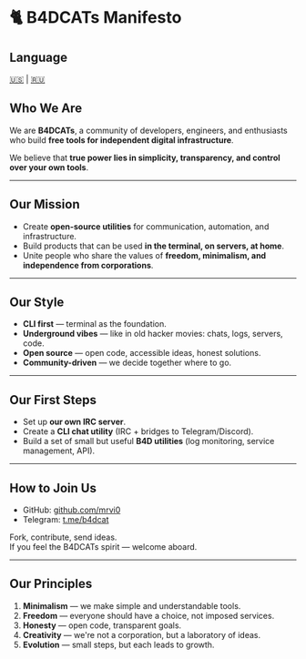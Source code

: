 # 🐈 B4DCATs Manifesto

## Language
[🇺🇸](README.md) | [🇷🇺](languages/RU/README.md)

## Who We Are
We are **B4DCATs**, a community of developers, engineers, and enthusiasts  
who build **free tools for independent digital infrastructure**.  

We believe that **true power lies in simplicity, transparency, and control over your own tools**.  

---

## Our Mission
- Create **open-source utilities** for communication, automation, and infrastructure.  
- Build products that can be used **in the terminal, on servers, at home**.  
- Unite people who share the values of **freedom, minimalism, and independence from corporations**.  

---

## Our Style
- **CLI first** — terminal as the foundation.  
- **Underground vibes** — like in old hacker movies: chats, logs, servers, code.  
- **Open source** — open code, accessible ideas, honest solutions.  
- **Community-driven** — we decide together where to go.  

---

## Our First Steps
- Set up **our own IRC server**.  
- Create a **CLI chat utility** (IRC + bridges to Telegram/Discord).  
- Build a set of small but useful **B4D utilities** (log monitoring, service management, API).  

---

## How to Join Us
- GitHub: [github.com/mrvi0](https://github.com/mrvi0)  
- Telegram: [t.me/b4dcat](https://t.me/b4dcat)  

Fork, contribute, send ideas.  
If you feel the B4DCATs spirit — welcome aboard.  

---

## Our Principles
1. **Minimalism** — we make simple and understandable tools.  
2. **Freedom** — everyone should have a choice, not imposed services.  
3. **Honesty** — open code, transparent goals.  
4. **Creativity** — we're not a corporation, but a laboratory of ideas.  
5. **Evolution** — small steps, but each leads to growth. 